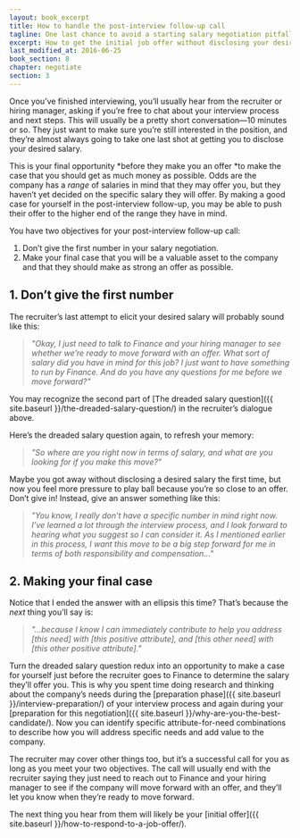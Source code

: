 ```yaml
---
layout: book_excerpt
title: How to handle the post-interview follow-up call
tagline: One last chance to avoid a starting salary negotiation pitfall while making your case
excerpt: How to get the initial job offer without disclosing your desired salary and making your case that you're the best candidate for the postition.
last_modified_at: 2016-06-25
book_section: 8
chapter: negotiate
section: 3
---
```


Once you’ve finished interviewing, you’ll usually hear from the recruiter or hiring manager, asking if you’re free to chat about your interview process and next steps. This will usually be a pretty short conversation—10 minutes or so. They just want to make sure you’re still interested in the position, and they’re almost always going to take one last shot at getting you to disclose your desired salary. 

This is your final opportunity *before they make you an offer *to make the case that you should get as much money as possible. Odds are the company has a *range* of salaries in mind that they may offer you, but they haven’t yet decided on the specific salary they will offer. By making a good case for yourself in the post-interview follow-up, you may be able to push their offer to the higher end of the range they have in mind.

You have two objectives for your post-interview follow-up call:

1. Don’t give the first number in your salary negotiation.
2. Make your final case that you will be a valuable asset to the company and that they should make as strong an offer as possible.

## 1. Don’t give the first number

The recruiter’s last attempt to elicit your desired salary will probably sound like this: 

> *"Okay, I just need to talk to Finance and your hiring manager to see whether we’re ready to move forward with an offer. What sort of salary did you have in mind for this job? I just want to have something to run by Finance. And do you have any questions for me before we move forward?"*

You may recognize the second part of [The dreaded salary question]({{ site.baseurl }}/the-dreaded-salary-question/) in the recruiter’s dialogue above.

Here’s the dreaded salary question again, to refresh your memory:

> *"So where are you right now in terms of salary, and what are you looking for if you make this move?"*

Maybe you got away without disclosing a desired salary the first time, but now you feel more pressure to play ball because you’re so close to an offer. Don’t give in! Instead, give an answer something like this:

> *"You know, I really don’t have a specific number in mind right now. I’ve learned a lot through the interview process, and I look forward to hearing what you suggest so I can consider it. As I mentioned earlier in this process, I want this move to be a big step forward for me in terms of both responsibility and compensation..."*

## 2. Making your final case

Notice that I ended the answer with an ellipsis this time? That’s because the *next* thing you’ll say is:

> *"...because I know I can immediately contribute to help you address [this need] with [this positive attribute], and [this other need] with [this other positive attribute]."*

Turn the dreaded salary question redux into an opportunity to make a case for yourself just before the recruiter goes to Finance to determine the salary they’ll offer you. This is why you spent time doing research and thinking about the company’s needs during the [preparation phase]({{ site.baseurl }}/interview-preparation/) of your interview process and again during your [preparation for this negotiation]({{ site.baseurl }}/why-are-you-the-best-candidate/). Now you can identify specific attribute-for-need combinations to describe how you will address specific needs and add value to the company.

The recruiter may cover other things too, but it’s a successful call for you as long as you meet your two objectives. The call will usually end with the recruiter saying they just need to reach out to Finance and your hiring manager to see if the company will move forward with an offer, and they’ll let you know when they’re ready to move forward.

The next thing you hear from them will likely be your [initial offer]({{ site.baseurl }}/how-to-respond-to-a-job-offer/).

